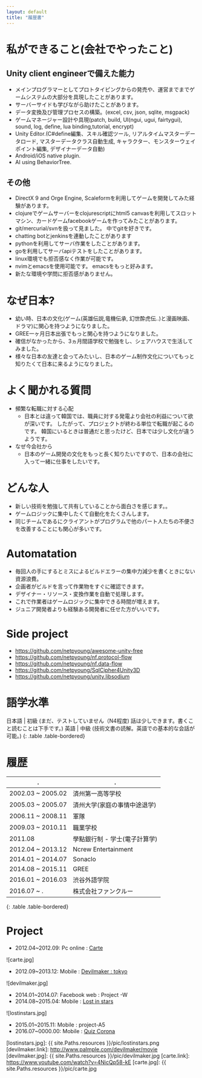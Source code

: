 ```yaml
---
layout: default
title: "履歴書"
---
```


# 私ができること(会社でやったこと)

## Unity client engineerで備えた能力
* メインプログラマーとしてプロトタイピングからの発売や、運営までまでゲームシステムの大部分を具現したことがあります。
* サーバーサイドも学びながら助けたことがあります。
* データ変換及び管理プロセスの構築。(excel, csv, json, sqlite, msgpack)
* ゲームマネージャー設計や具現(patch, build, UI(ngui, ugui, fairtygui), sound, log,  define, lua binding,tutorial, encrypt)
* Unity Editor.(C#define編集、スキル確認ツール, リアルタイムマスターデータロード, マスターデータクラス自動生成, キャラクター、モンスターウェイポイント編集, デザイナーデータ自動)
* Android/iOS native plugin.
* AI using BehaviorTree.


## その他
* DirectX 9 and Orge Engine, Scaleformを利用してゲームを開発してみた経験があります。
* clojureでゲームサーバーをclojurescriptにhtml5 canvasを利用してスロットマシン、カードゲームfacebookゲームを作ってみたことがあります。
* git/mercurial/svnを扱って見ました。 中でgitを好きです。
* chatting botとjenkinsを連動したことがあります
* pythonを利用してサーバ作業をしたことがあります。
* goを利用してサーバapiテストをしたことがあります。
* linux環境でも拒否感なく作業が可能です。
* nvimとemacsを使用可能です。 emacsをもっと好みます。
* 新たな環境や学問に拒否感がありません。


# なぜ日本?
* 幼い時、日本の文化(ゲーム(英雄伝説,竜機伝承, 幻世酔虎伝..)と漫画映画、ドラマ)に関心を持つようになりました。
* GREE一ヶ月日本出張でもっと関心を持つようになりました。
* 確信がなかったから、3ヵ月間語学校で勉強をし、シェアハウスで生活してみました。
* 様々な日本の友達と会ってみたいし、日本のゲーム制作文化についてもっと知りたくて日本に来るようになりました。


# よく聞かれる質問
* 頻繁な転職に対する心配
  - 日本とは違って韓国では、職員に対する発電より会社の利益について欲が深いです。 したがって、プロジェクトが終わる単位で転職が起こるのです。 韓国にいるときは普通だと思ったけど、日本では少し文化が違うようです。
* なぜ今会社から
  - 日本のゲーム開発の文化をもっと長く知りたいですので、日本の会社に入って一緒に仕事をしたいです。


# どんな人
* 新しい技術を勉強して共有していることから面白さを感じます。。
* ゲームロジックに集中したくて自動化をたくさんします。
* 同じチームであるにクライアントがプログラムで他のパート人たちの不便さを改善することにも関心が多いです。


# Automatation
* 毎回人の手にするとミスによるビルドエラーの集中力減少を書くときにない資源浪費。
* 企画者がビルドを言って作業物をすぐに確認できます。
* デザイナー・リソース・変換作業を自動で処理します。
* これで作業者はゲームロジックに集中できる時間が増えます。
* ジュニア開発者よりも経験ある開発者に任せた方がいいです。


# Side project
* https://github.com/netpyoung/awesome-unity-free
* https://github.com/netpyoung/nf.protocol-flow
* https://github.com/netpyoung/nf.data-flow
* https://github.com/netpyoung/SqlCipher4Unity3D
* https://github.com/netpyoung/unity.libsodium


# 語学水準

日本語 | 初級 (まだ、テストしていません（N4程度) 話は少しできます。書くこと読むことは下手です。)
英語   | 中級 (技術文書の読解。英語での基本的な会話が可能。)
{: .table .table-bordered}


# 履歴

.	              | .
------------------|----------------------
2002.03 ~ 2005.02 | 済州第一高等学校
2005.03 ~ 2005.07 | 済州大学(家庭の事情中途退学)
2006.11 ~ 2008.11 | 軍隊
2009.03 ~ 2010.11 | 職業学校
2011.08           | 學點銀行制 - 学士(電子計算学)
2012.04 ~ 2013.12 | Ncrew Entertainment
2014.01 ~ 2014.07 | Sonaclo
2014.08 ~ 2015.11 | GREE
2016.01 ~ 2016.03 | 渋谷外語学院
2016.07 ~ .       | 株式会社ファンクルー
{: .table .table-bordered}



# Project

* 2012.04~2012.09: Pc online : [Carte](https://www.youtube.com/watch?v=4NicQp58-kE)

![carte.jpg]

* 2012.09~2013.12: Mobile : [Devilmaker : tokyo](https://www.youtube.com/watch?v=xMv7b3Hm19w)

![devilmaker.jpg]

* 2014.01~2014.07: Facebook web : Project -W
* 2014.08~2015.04: Mobile : [Lost in stars](https://www.youtube.com/watch?v=zaUb5cVU1nU)

![lostinstars.jpg]

* 2015.01~2015.11: Mobile : project-A5
* 2016.07~0000.00: Mobile : [Quiz Corona](https://www.youtube.com/watch?v=Zs9iEhDxBcg)




[lostinstars.link]: https://youtu.be/zaUb5cVU1nU
[lostinstars.jpg]: {{ site.Paths.resources }}/pic/lostinstars.png
[devilmaker.link]: http://www.palmple.com/devilmaker/movie
[devilmaker.jpg]: {{ site.Paths.resources }}/pic/devilmaker.jpg
[carte.link]: https://www.youtube.com/watch?v=4NicQp58-kE
[carte.jpg]: {{ site.Paths.resources }}/pic/carte.jpg
